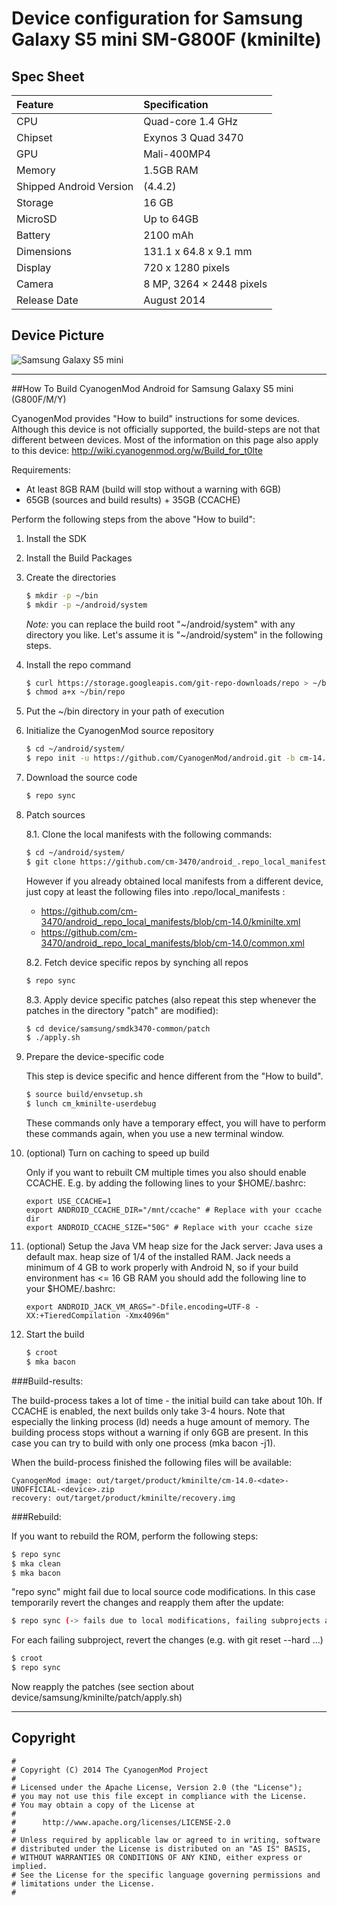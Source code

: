 # Device configuration for Samsung Galaxy S5 mini SM-G800F (kminilte)

## Spec Sheet

| Feature                 | Specification                     |
| :---------------------- | :-------------------------------- |
| CPU                     | Quad-core 1.4 GHz                 |
| Chipset                 | Exynos 3 Quad 3470                |
| GPU                     | Mali-400MP4                       |
| Memory                  | 1.5GB RAM                         |
| Shipped Android Version | (4.4.2)                           |
| Storage                 | 16 GB                             |
| MicroSD                 | Up to 64GB                        |
| Battery                 | 2100 mAh                          |
| Dimensions              | 131.1 x 64.8 x 9.1 mm             |
| Display                 | 720 x 1280 pixels                 |
| Camera                  | 8 MP, 3264 × 2448 pixels          |
| Release Date            | August 2014                       |


## Device Picture

![Samsung Galaxy S5 mini](http://images.samsung.com/is/image/samsung/de_SM-G800FZBADBT_000246076_Front_blue?$DT-Gallery$ "Samsung Galaxy S5 mini")

----------

##How To Build CyanogenMod Android for Samsung Galaxy S5 mini (G800F/M/Y)

CyanogenMod provides "How to build" instructions for some devices. Although this device is not officially supported, the build-steps are not that different between devices. Most of the information on this page also apply to this device: 
http://wiki.cyanogenmod.org/w/Build_for_t0lte

Requirements:

- At least 8GB RAM (build will stop without a warning with 6GB)
- 65GB (sources and build results) + 35GB (CCACHE)

Perform the following steps from the above "How to build":

1. Install the SDK

2. Install the Build Packages

3. Create the directories

	```sh
	$ mkdir -p ~/bin
	$ mkdir -p ~/android/system
	```
	
	*Note:* you can replace the build root "~/android/system" with any directory you like. Let's assume it is "~/android/system" in the following steps.

4. Install the repo command

	```sh
	$ curl https://storage.googleapis.com/git-repo-downloads/repo > ~/bin/repo
	$ chmod a+x ~/bin/repo
	```

5. Put the ~/bin directory in your path of execution

6. Initialize the CyanogenMod source repository

	```sh
	$ cd ~/android/system/
	$ repo init -u https://github.com/CyanogenMod/android.git -b cm-14.0
	```

7. Download the source code

	```sh
	$ repo sync
	```

8. Patch sources

	8.1. Clone the local manifests with the following commands:
	
	```sh
	$ cd ~/android/system/
	$ git clone https://github.com/cm-3470/android_.repo_local_manifests -b cm-14.0 .repo/local_manifests
	```
	
	However if you already obtained local manifests from a different device, just copy at least the following files into .repo/local_manifests :
	
	- https://github.com/cm-3470/android_.repo_local_manifests/blob/cm-14.0/kminilte.xml
	- https://github.com/cm-3470/android_.repo_local_manifests/blob/cm-14.0/common.xml
	
	8.2. Fetch device specific repos by synching all repos
		
	```sh
	$ repo sync
	```
	
	8.3. Apply device specific patches (also repeat this step whenever the patches in the directory "patch" are modified):
		
	```sh
	$ cd device/samsung/smdk3470-common/patch
	$ ./apply.sh
	```

9. Prepare the device-specific code

	This step is device specific and hence different from the "How to build".
	  
	```sh
	$ source build/envsetup.sh
	$ lunch cm_kminilte-userdebug
	```
	
	These commands only have a temporary effect, you will have to perform these commands again,   when you use a new terminal window.

10. (optional) Turn on caching to speed up build

	Only if you want to rebuilt CM multiple times you also should enable CCACHE.
	E.g. by adding the following lines to your $HOME/.bashrc:
	```
	export USE_CCACHE=1
	export ANDROID_CCACHE_DIR="/mnt/ccache" # Replace with your ccache dir
	export ANDROID_CCACHE_SIZE="50G" # Replace with your ccache size
	```

10. (optional) Setup the Java VM heap size for the Jack server:
	Java uses a default max. heap size of 1/4 of the installed RAM. Jack needs a minimum of 4 GB to work properly with Android N, so if your build environment has <= 16 GB RAM you should add the following line to your $HOME/.bashrc:
	```
	export ANDROID_JACK_VM_ARGS="-Dfile.encoding=UTF-8 -XX:+TieredCompilation -Xmx4096m"
	```

12. Start the build
	
	```sh
	$ croot
	$ mka bacon
	```

###Build-results:

The build-process takes a lot of time - the initial build can take about 10h. If CCACHE is enabled, the next builds only take 3-4 hours.
Note that especially the linking process (ld) needs a huge amount of memory. The building process stops without a warning if only 6GB are present. In this case you can try to build with only one process (mka bacon -j1).

When the build-process finished the following files will be available:

	CyanogenMod image: out/target/product/kminilte/cm-14.0-<date>-UNOFFICIAL-<device>.zip
	recovery: out/target/product/kminilte/recovery.img

###Rebuild:

If you want to rebuild the ROM, perform the following steps:

```sh
$ repo sync
$ mka clean
$ mka bacon
```

"repo sync" might fail due to local source code modifications. In this case temporarily revert the changes and reapply them after the update:

```sh
$ repo sync (-> fails due to local modifications, failing subprojects are listed in log-output)
```
  
For each failing subproject, revert the changes (e.g. with git reset --hard ...)

```sh
$ croot
$ repo sync
```

Now reapply the patches (see section about device/samsung/kminilte/patch/apply.sh)

----------

## Copyright

```
#
# Copyright (C) 2014 The CyanogenMod Project
#
# Licensed under the Apache License, Version 2.0 (the "License");
# you may not use this file except in compliance with the License.
# You may obtain a copy of the License at
#
#      http://www.apache.org/licenses/LICENSE-2.0
#
# Unless required by applicable law or agreed to in writing, software
# distributed under the License is distributed on an "AS IS" BASIS,
# WITHOUT WARRANTIES OR CONDITIONS OF ANY KIND, either express or implied.
# See the License for the specific language governing permissions and
# limitations under the License.
#
```
